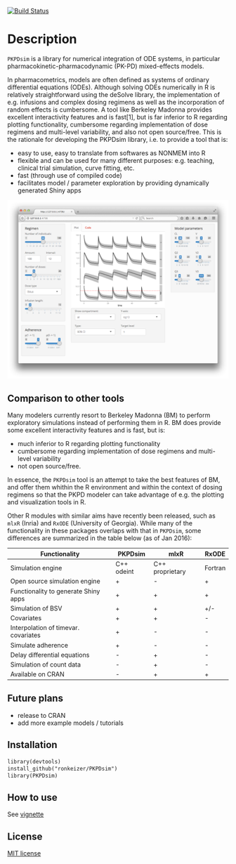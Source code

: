 [![Build Status](https://travis-ci.org/ronkeizer/PKPDsim.svg?branch=master)](https://travis-ci.org/ronkeizer/PKPDsim)

# Description

`PKPDsim` is a library for numerical integration of ODE systems, in particular pharmacokinetic-pharmacodynamic (PK-PD) mixed-effects models. 

In pharmacometrics, models are often defined as systems of ordinary differential equations (ODEs). Although solving ODEs numerically in R is relatively straightforward using the deSolve library, the implementation of e.g. infusions and complex dosing regimens as well as the incorporation of random effects is cumbersome. A tool like Berkeley Madonna provides excellent interactivity features and is fast[1], but is far inferior to R regarding plotting functionality, cumbersome regarding implementation of dose regimens and multi-level variability, and also not open source/free. This is the rationale for developing the PKPDsim library, i.e. to provide a tool that is:

- easy to use, easy to translate from softwares as NONMEM into R
- flexible and can be used for many different purposes: e.g. teaching, clinical trial simulation, curve fitting, etc.
- fast (through use of compiled code)
- facilitates model / parameter exploration by providing dynamically generated Shiny apps

![Shiny](images/shiny.png "Shiny example")

## Comparison to other tools

Many modelers currently resort to Berkeley Madonna (BM) to perform exploratory simulations instead of performing them in R. BM does provide some excellent interactivity features and is fast, but is: 

- much inferior to R regarding plotting functionality
- cumbersome regarding implementation of dose regimens and multi-level variability 
- not open source/free. 

In essence, the `PKPDsim` tool is an attempt to take the best features of BM, and offer them whithin the R environment and within the context of dosing regimens so that the PKPD modeler can take advantage of e.g. the plotting and visualization tools in R. 

Other R modules with similar aims have recently been released, such as `mlxR` (Inria) and `RxODE` (University of Georgia). While many of the functionality in these packages overlaps with that in `PKPDsim`, some differences are summarized in the table below (as of Jan 2016):

| Functionality                         | PKPDsim     | mlxR            | RxODE   |
|-------------------------------------- | ----------- | --------------- | ------- |
| Simulation engine                     | C++ odeint  | C++ proprietary | Fortran | 
| Open source simulation engine         | +           | -               | +       |
| Functionality to generate Shiny apps  | +           | +               | +       |
| Simulation of BSV                     | +           | +               | +/-     |
| Covariates                            | +           | +               | -       |
| Interpolation of timevar. covariates  | +           | -               | -       |
| Simulate adherence                    | +           | -               | -       |
| Delay differential equations          | -           | +               | -       |
| Simulation of count data              | -           | +               | -       |
| Available on CRAN                     | -           | +               | +       |


## Future plans
- release to CRAN
- add more example models / tutorials

## Installation

```
library(devtools)
install_github("ronkeizer/PKPDsim")
library(PKPDsim)
```

## How to use

See [vignette](http://ronkeizer.github.io/PKPDsim/)

## License

[MIT license](http://opensource.org/licenses/MIT)

